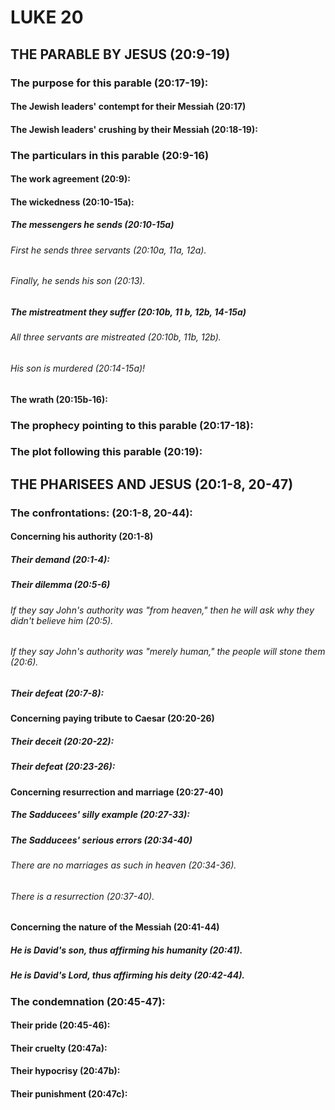 ---
---
# LUKE 20
## THE PARABLE BY JESUS (20:9-19) 
###  The purpose for this parable (20:17-19): 
####  The Jewish leaders\' contempt for their Messiah (20:17) 
####  The Jewish leaders\' crushing by their Messiah (20:18-19): 
###  The particulars in this parable (20:9-16) 
####  The work agreement (20:9): 
####  The wickedness (20:10-15a): 
#####  The messengers he sends (20:10-15a) 
######  First he sends three servants (20:10a, 11a, 12a). 
######  Finally, he sends his son (20:13). 
#####  The mistreatment they suffer (20:10b, 11 b, 12b, 14-15a) 
######  All three servants are mistreated (20:10b, 11b, 12b). 
######  His son is murdered (20:14-15a)! 
####  The wrath (20:15b-16): 
###  The prophecy pointing to this parable (20:17-18): 
###  The plot following this parable (20:19): 
## THE PHARISEES AND JESUS (20:1-8, 20-47) 
###  The confrontations: (20:1-8, 20-44): 
####  Concerning his authority (20:1-8) 
#####  Their demand (20:1-4): 
#####  Their dilemma (20:5-6) 
######  If they say John\'s authority was \"from heaven,\" then he will ask why they didn\'t believe him (20:5). 
######  If they say John\'s authority was \"merely human,\" the people will stone them (20:6). 
#####  Their defeat (20:7-8): 
####  Concerning paying tribute to Caesar (20:20-26) 
#####  Their deceit (20:20-22): 
#####  Their defeat (20:23-26): 
####  Concerning resurrection and marriage (20:27-40) 
#####  The Sadducees\' silly example (20:27-33): 
#####  The Sadducees\' serious errors (20:34-40) 
######  There are no marriages as such in heaven (20:34-36). 
######  There is a resurrection (20:37-40). 
####  Concerning the nature of the Messiah (20:41-44) 
#####  He is David\'s son, thus affirming his humanity (20:41). 
#####  He is David\'s Lord, thus affirming his deity (20:42-44). 
###  The condemnation (20:45-47): 
####  Their pride (20:45-46): 
####  Their cruelty (20:47a): 
####  Their hypocrisy (20:47b): 
####  Their punishment (20:47c): 
